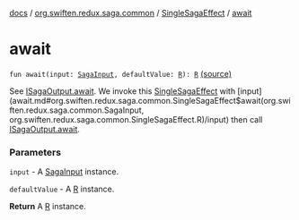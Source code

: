 [docs](../../index.md) / [org.swiften.redux.saga.common](../index.md) / [SingleSagaEffect](index.md) / [await](./await.md)

# await

`fun await(input: `[`SagaInput`](../-saga-input/index.md)`, defaultValue: `[`R`](index.md#R)`): `[`R`](index.md#R) [(source)](https://github.com/protoman92/KotlinRedux/tree/master/common/common-saga/src/main/kotlin/org/swiften/redux/saga/common/CommonSaga.kt#L261)

See [ISagaOutput.await](../../org.swiften.redux.core/-i-async-job/await.md). We invoke this [SingleSagaEffect](index.md) with [input](await.md#org.swiften.redux.saga.common.SingleSagaEffect$await(org.swiften.redux.saga.common.SagaInput, org.swiften.redux.saga.common.SingleSagaEffect.R)/input) then call
[ISagaOutput.await](../../org.swiften.redux.core/-i-async-job/await.md).

### Parameters

`input` - A [SagaInput](../-saga-input/index.md) instance.

`defaultValue` - A [R](index.md#R) instance.

**Return**
A [R](index.md#R) instance.

